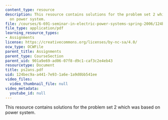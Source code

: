 ```yaml
---
content_type: resource
description: This resource contains solutions for the problem set 2 which was based
  on power system.
file: /courses/6-691-seminar-in-electric-power-systems-spring-2006/124bec9aa4417e931a6e1a9d0bb541ee_ps2ans.pdf
file_type: application/pdf
learning_resource_types:
- Assignments
license: https://creativecommons.org/licenses/by-nc-sa/4.0/
ocw_type: OCWFile
parent_title: Assignments
parent_type: CourseSection
parent_uid: 901a9e69-ad06-07f8-d9c1-caf3c2e4eb43
resourcetype: Document
title: ps2ans.pdf
uid: 124bec9a-a441-7e93-1a6e-1a9d0bb541ee
video_files:
  video_thumbnail_file: null
video_metadata:
  youtube_id: null
---
```

This resource contains solutions for the problem set 2 which was based on power system.
